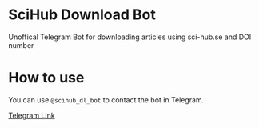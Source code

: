 # SciHub Download Bot

Unoffical Telegram Bot for downloading articles using sci-hub.se and DOI number

# How to use

You can use `@scihub_dl_bot` to contact the bot in Telegram.

[Telegram Link](https://t.me/scihub_dl_bot)
